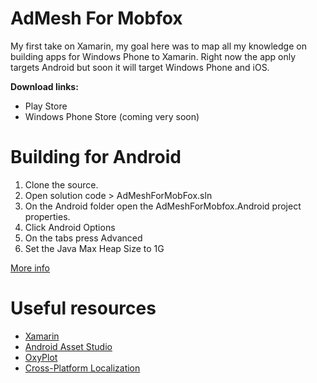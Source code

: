 AdMesh For Mobfox
===============
My first take on Xamarin, my goal here was to map all my knowledge on building apps for Windows Phone to Xamarin. Right now the app only targets Android but soon it will target Windows Phone and iOS.

**Download links:**
 - Play Store
 - Windows Phone Store (coming very soon)


 
Building for Android
===============
 1. Clone the source.
 2. Open solution code > AdMeshForMobFox.sln
 3. On the Android folder open the AdMeshForMobfox.Android project properties.
 4. Click Android Options
 5. On the tabs press Advanced
 6. Set the Java Max Heap Size to 1G
 
[More info](http://forums.xamarin.com/discussion/20816/error-building-project-with-google-play-services) 
 

Useful resources
===============
 - [Xamarin](http://xamarin.com/)
 - [Android Asset Studio](http://romannurik.github.io/AndroidAssetStudio/index.html)
 - [OxyPlot](http://oxyplot.org/)
 - [Cross-Platform Localization](http://www.codemag.com/Article/1401081)
 
